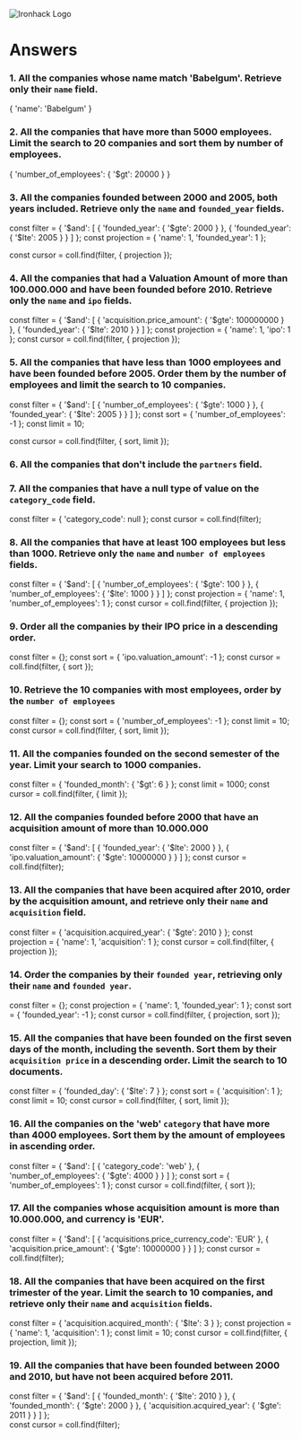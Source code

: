 ![Ironhack Logo](https://i.imgur.com/1QgrNNw.png)

# Answers

### 1. All the companies whose name match 'Babelgum'. Retrieve only their `name` field.

{
  'name': 'Babelgum'
}

### 2. All the companies that have more than 5000 employees. Limit the search to 20 companies and sort them by **number of employees**.

{
  'number_of_employees': {
    '$gt': 20000
  }
}

### 3. All the companies founded between 2000 and 2005, both years included. Retrieve only the `name` and `founded_year` fields.

const filter = {
  '$and': [
    {
      'founded_year': {
        '$gte': 2000
      }
    }, {
      'founded_year': {
        '$lte': 2005
      }
    }
  ]
};
const projection = {
  'name': 1, 
  'founded_year': 1
};

const cursor = coll.find(filter, { projection });

### 4. All the companies that had a Valuation Amount of more than 100.000.000 and have been founded before 2010. Retrieve only the `name` and `ipo` fields.

const filter = {
  '$and': [
    {
      'acquisition.price_amount': {
        '$gte': 100000000
      }
    }, {
      'founded_year': {
        '$lte': 2010
      }
    }
  ]
};
const projection = {
  'name': 1, 
  'ipo': 1
};
const cursor = coll.find(filter, { projection });

### 5. All the companies that have less than 1000 employees and have been founded before 2005. Order them by the number of employees and limit the search to 10 companies.

const filter = {
  '$and': [
    {
      'number_of_employees': {
        '$gte': 1000
      }
    }, {
      'founded_year': {
        '$lte': 2005
      }
    }
  ]
};
const sort = {
  'number_of_employees': -1
};
const limit = 10;

const cursor = coll.find(filter, { sort, limit });

### 6. All the companies that don't include the `partners` field.

<!-- Your Code Goes Here -->

### 7. All the companies that have a null type of value on the `category_code` field.

const filter = {
  'category_code': null
};
const cursor = coll.find(filter);

### 8. All the companies that have at least 100 employees but less than 1000. Retrieve only the `name` and `number of employees` fields.

const filter = {
  '$and': [
    {
      'number_of_employees': {
        '$gte': 100
      }
    }, {
      'number_of_employees': {
        '$lte': 1000
      }
    }
  ]
};
const projection = {
  'name': 1, 
  'number_of_employees': 1
};
const cursor = coll.find(filter, { projection });   

### 9. Order all the companies by their IPO price in a descending order.

const filter = {};
const sort = {
  'ipo.valuation_amount': -1
};
const cursor = coll.find(filter, { sort });

### 10. Retrieve the 10 companies with most employees, order by the `number of employees`

const filter = {};
const sort = {
  'number_of_employees': -1
};
const limit = 10;
const cursor = coll.find(filter, { sort, limit });

### 11. All the companies founded on the second semester of the year. Limit your search to 1000 companies.

const filter = {
  'founded_month': {
    '$gt': 6
  }
};
const limit = 1000;
const cursor = coll.find(filter, { limit });
### 12. All the companies founded before 2000 that have an acquisition amount of more than 10.000.000

const filter = {
  '$and': [
    {
      'founded_year': {
        '$lte': 2000
      }
    }, {
      'ipo.valuation_amount': {
        '$gte': 10000000
      }
    }
  ]
};
const cursor = coll.find(filter);

### 13. All the companies that have been acquired after 2010, order by the acquisition amount, and retrieve only their `name` and `acquisition` field.

const filter = {
  'acquisition.acquired_year': {
    '$gte': 2010
  }
};
const projection = {
  'name': 1, 
  'acquisition': 1
};
const cursor = coll.find(filter, { projection });

### 14. Order the companies by their `founded year`, retrieving only their `name` and `founded year`.

const filter = {};
const projection = {
  'name': 1, 
  'founded_year': 1
};
const sort = {
  'founded_year': -1
};
const cursor = coll.find(filter, { projection, sort });

### 15. All the companies that have been founded on the first seven days of the month, including the seventh. Sort them by their `acquisition price` in a descending order. Limit the search to 10 documents.
const filter = {
  'founded_day': {
    '$lte': 7
  }
};
const sort = {
  'acquisition': 1
};
const limit = 10;
const cursor = coll.find(filter, { sort, limit });
### 16. All the companies on the 'web' `category` that have more than 4000 employees. Sort them by the amount of employees in ascending order.

const filter = {
  '$and': [
    {
      'category_code': 'web'
    }, {
      'number_of_employees': {
        '$gte': 4000
      }
    }
  ]
};
const sort = {
  'number_of_employees': 1
};
const cursor = coll.find(filter, { sort });

### 17. All the companies whose acquisition amount is more than 10.000.000, and currency is 'EUR'.
const filter = {
  '$and': [
    {
      'acquisitions.price_currency_code': 'EUR'
    }, {
      'acquisition.price_amount': {
        '$gte': 10000000
      }
    }
  ]
};
const cursor = coll.find(filter);

### 18. All the companies that have been acquired on the first trimester of the year. Limit the search to 10 companies, and retrieve only their `name` and `acquisition` fields.

const filter = {
  'acquisition.acquired_month': {
    '$lte': 3
  }
};
const projection = {
  'name': 1, 
  'acquisition': 1
};
const limit = 10;
const cursor = coll.find(filter, { projection, limit });

### 19. All the companies that have been founded between 2000 and 2010, but have not been acquired before 2011.

const filter = {
  '$and': [
    {
      'founded_month': {
        '$lte': 2010
      }
    }, {
      'founded_month': {
        '$gte': 2000
      }
    }, {
      'acquisition.acquired_year': {
        '$gte': 2011
      }
    }
  ]
};  
const cursor = coll.find(filter);
